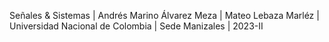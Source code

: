 Señales & Sistemas | Andrés Marino Álvarez Meza | Mateo Lebaza Marléz | Universidad Nacional de Colombia | Sede Manizales | 2023-II

